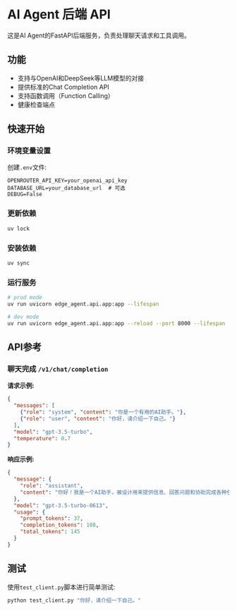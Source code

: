 # AI Agent 后端 API

这是AI Agent的FastAPI后端服务，负责处理聊天请求和工具调用。

## 功能

- 支持与OpenAI和DeepSeek等LLM模型的对接
- 提供标准的Chat Completion API
- 支持函数调用（Function Calling）
- 健康检查端点

## 快速开始

### 环境变量设置

创建`.env`文件:

```
OPENROUTER_API_KEY=your_openai_api_key
DATABASE_URL=your_database_url  # 可选
DEBUG=False
```

### 更新依赖

```bash
uv lock
```

### 安装依赖

```bash
uv sync
```


### 运行服务

```bash
# prod mode
uv run uvicorn edge_agent.api.app:app --lifespan

# dev mode
uv run uvicorn edge_agent.api.app:app --reload --port 8000 --lifespan
```

## API参考

### 聊天完成 `/v1/chat/completion`

**请求示例:**

```json
{
  "messages": [
    {"role": "system", "content": "你是一个有用的AI助手。"},
    {"role": "user", "content": "你好，请介绍一下自己。"}
  ],
  "model": "gpt-3.5-turbo",
  "temperature": 0.7
}
```

**响应示例:**

```json
{
  "message": {
    "role": "assistant",
    "content": "你好！我是一个AI助手，被设计用来提供信息、回答问题和协助完成各种任务。我可以讨论各种主题，提供解释，帮助解决问题，或者只是聊天。虽然我没有个人经历或意识，但我努力提供有用、准确和有礼貌的回应。如果你有任何问题或需要帮助，请随时告诉我！"
  },
  "model": "gpt-3.5-turbo-0613",
  "usage": {
    "prompt_tokens": 37,
    "completion_tokens": 108,
    "total_tokens": 145
  }
}
```

## 测试

使用`test_client.py`脚本进行简单测试:

```bash
python test_client.py "你好，请介绍一下自己。"
``` 